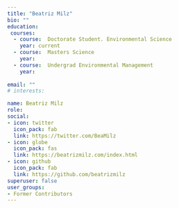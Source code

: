 ```yaml
---
title: "Beatriz Milz"
bio: ""
education:
 courses:
  - course:  Doctorate Student. Environmental Science
    year: current
  - course:  Masters Science
    year: 
  - course:  Undergrad Environmental Management
    year:     
  
email: ""
# interests:

name: Beatriz Milz
role:
social:
- icon: twitter
  icon_pack: fab
  link: https://twitter.com/BeaMilz
- icon: globe
  icon_pack: fas
  link: https://beatrizmilz.com/index.html
- icon: github
  icon_pack: fab
  link: https://github.com/beatrizmilz  
superuser: false
user_groups:
- Former Contributors
---
```



